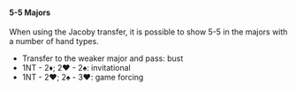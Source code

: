 #### 5-5 Majors
When using the Jacoby transfer, it is possible to show 5-5 in the majors 
with a number of hand types.

   * Transfer to the weaker major and pass: bust
   * 1NT - 2♦; 2♥ - 2♠: invitational
   * 1NT - 2♥; 2♠ - 3♥: game forcing

